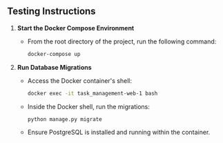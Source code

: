 ## Testing Instructions

1. **Start the Docker Compose Environment**
   - From the root directory of the project, run the following command:
     ```sh
     docker-compose up
     ```

2. **Run Database Migrations**
   - Access the Docker container's shell:
     ```sh
     docker exec -it task_management-web-1 bash
     ```
   - Inside the Docker shell, run the migrations:
     ```sh
     python manage.py migrate
     ```
   - Ensure PostgreSQL is installed and running within the container.
